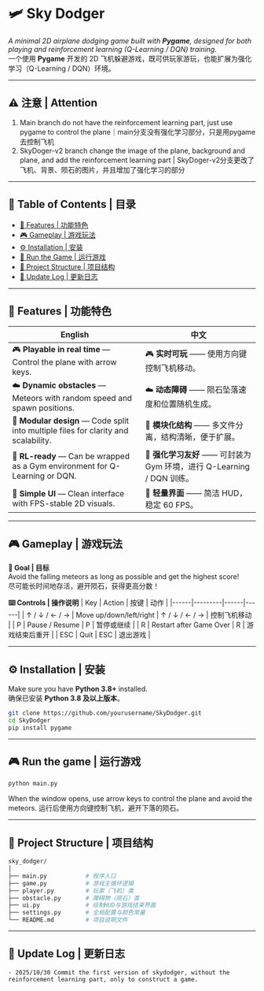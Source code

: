 # 🛩️ Sky Dodger  
_A minimal 2D airplane dodging game built with **Pygame**, designed for both playing and reinforcement learning (Q-Learning / DQN) training._  
一个使用 **Pygame** 开发的 2D 飞机躲避游戏，既可供玩家游玩，也能扩展为强化学习（Q-Learning / DQN）环境。  

---
## ⚠️ 注意 | Attention
1. Main branch do not have the reinforcement learning part, just use pygame to control the plane｜main分支没有强化学习部分，只是用pygame去控制飞机
2. SkyDoger-v2 branch change the image of the plane, background and plane, and add the reinforcement learning part | SkyDoger-v2分支更改了飞机、背景、陨石的图片，并且增加了强化学习的部分

---

## 📖 Table of Contents | 目录
- [🌟 Features | 功能特色](#-features--功能特色)  
- [🎮 Gameplay | 游戏玩法](#-gameplay--游戏玩法)  
- [⚙️ Installation | 安装](#️-installation--安装)  
- [🚀 Run the Game | 运行游戏](#-run-the-game--运行游戏)  
- [📂 Project Structure | 项目结构](#-project-structure--项目结构)   
- [📔 Update Log | 更新日志](#-update-log--更新日志)
---

## 🌟 Features | 功能特色

| English | 中文 |
|----------|------|
| 🎮 **Playable in real time** — Control the plane with arrow keys. | 🎮 **实时可玩** —— 使用方向键控制飞机移动。 |
| ☁️ **Dynamic obstacles** — Meteors with random speed and spawn positions. | ☁️ **动态障碍** —— 陨石坠落速度和位置随机生成。 |
| 🧱 **Modular design** — Code split into multiple files for clarity and scalability. | 🧱 **模块化结构** —— 多文件分离，结构清晰，便于扩展。 |
| 🧠 **RL-ready** — Can be wrapped as a Gym environment for Q-Learning or DQN. | 🧠 **强化学习友好** —— 可封装为 Gym 环境，进行 Q-Learning / DQN 训练。 |
| 🎨 **Simple UI** — Clean interface with FPS-stable 2D visuals. | 🎨 **轻量界面** —— 简洁 HUD，稳定 60 FPS。 |

---

## 🎮 Gameplay | 游戏玩法

**🎯 Goal | 目标**  
Avoid the falling meteors as long as possible and get the highest score!  
尽可能长时间地存活，避开陨石，获得更高分数！  

**⌨️ Controls | 操作说明**
| Key | Action | 按键 | 动作 |
|------|---------|------|------|
| ↑ / ↓ / ← / → | Move up/down/left/right | ↑ / ↓ / ← / → | 控制飞机移动 |
| P | Pause / Resume | P | 暂停或继续 |
| R | Restart after Game Over | R | 游戏结束后重开 |
| ESC | Quit | ESC | 退出游戏 |

---

## ⚙️ Installation | 安装

Make sure you have **Python 3.8+** installed.  
确保已安装 **Python 3.8 及以上版本**。

```bash
git clone https://github.com/yourusername/SkyDodger.git
cd SkyDodger
pip install pygame
```
---

## 🎮 Run the game | 运行游戏
```bash
python main.py
```
When the window opens, use arrow keys to control the plane and avoid the meteors. 
运行后使用方向键控制飞机，避开下落的陨石。

---

## 📖 Project Structure | 项目结构
```bash
sky_dodger/
│
├── main.py           # 程序入口
├── game.py           # 游戏主循环逻辑
├── player.py         # 玩家（飞机）类
├── obstacle.py       # 障碍物（陨石）类
├── ui.py             # 绘制HUD与游戏结束界面
├── settings.py       # 全局配置与颜色常量
└── README.md         # 项目说明文件
```

--- 

## 📔 Update Log | 更新日志
```
- 2025/10/30 Commit the first version of skydodger, without the reinforcement learning part, only to construct a game.
``` 